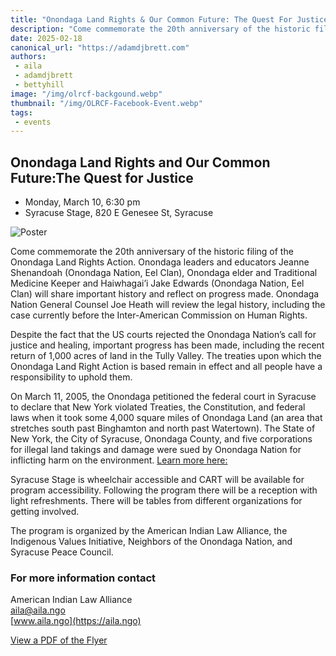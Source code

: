 ```yaml
---
title: "Onondaga Land Rights & Our Common Future: The Quest For Justice"
description: "Come commemorate the 20th anniversary of the historic filing of the Onondaga Land Rights Action"
date: 2025-02-18
canonical_url: "https://adamdjbrett.com"
authors: 
 - aila
 - adamdjbrett
 - bettyhill
image: "/img/olrcf-backgound.webp"
thumbnail: "/img/OLRCF-Facebook-Event.webp"
tags:
 - events
---
```

## Onondaga Land Rights and Our Common Future:The Quest for Justice
- Monday, March 10, 6:30 pm
- Syracuse Stage, 820 E Genesee St, Syracuse

![Poster](/img/2025-OLRCF-1.webp)

Come commemorate the 20th anniversary of the historic filing of the Onondaga Land Rights Action. Onondaga leaders and educators Jeanne Shenandoah (Onondaga Nation, Eel Clan), Onondaga elder and Traditional Medicine Keeper and Haiwhagai’i Jake Edwards (Onondaga Nation, Eel Clan) will share important history and reflect on progress made. Onondaga Nation General Counsel Joe Heath will review the legal history, including the case currently before the Inter-American Commission on Human Rights.


Despite the fact that the US courts rejected the Onondaga Nation’s call for justice and healing, important progress has been made, including the recent return of 1,000 acres of land in the Tully Valley. The treaties upon which the Onondaga Land Right Action is based remain in effect and all people have a responsibility to uphold them.


On March 11, 2005, the Onondaga petitioned the federal court in Syracuse to declare that New York violated Treaties, the Constitution, and federal laws when it took some 4,000 square miles of Onondaga Land (an area that stretches south past Binghamton and north past Watertown). The State of New York, the City of Syracuse, Onondaga County, and five corporations for illegal land takings and damage were sued by Onondaga Nation for inflicting harm on the environment. [Learn more here:](https://www.onondaganation.org/land-rights/) 


Syracuse Stage is wheelchair accessible and CART will be available for program accessibility. Following the program there will be a reception with light refreshments. There will be tables from different organizations for getting involved. 


The program is organized by the American Indian Law Alliance, the Indigenous Values Initiative, Neighbors of the Onondaga Nation, and Syracuse Peace Council.


### For more information contact

American Indian Law Alliance  
aila@aila.ngo  
[www.aila.ngo](https://aila.ngo)  

[View a PDF of the Flyer](/pdfs/2025-OLRCF.pdf)
